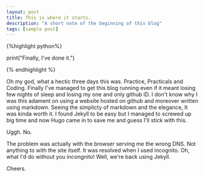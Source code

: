 ```yaml
---
layout: post
title: This is where it starts.
description: "A short note of the beginning of this blog"
tags: [sample post]
---
```


{%highlight python%}

print("Finally, I've done it.")

{% endhighlight %}

Oh my god, what a hectic three days this was. Practice, Practicals and Coding. Finally I've managed to get this blog running even if it meant losing few nights of sleep and losing my one and only github ID. I don't know why I was this adament on using a website hosted on github and moreover written using markdown. Seeing the simplicty of markdown and the elegance, It was kinda worth it. I found Jekyll to be easy but I managed to screwed up big time and now Hugo came in to save me and guess I'll stick with this. 

Uggh. No.

The problem was actually with the browser serving me the wrong DNS. Not anything to with the site itself. It was resolved when I used incognito. Oh, what I'd do without you incongnito! Well, we're back using Jekyll.

Cheers.
